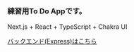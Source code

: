 ### 練習用To Do Appです。
Next.js + React + TypeScript + Chakra UI

[バックエンド(Express)はこちら](https://github.com/shunsuke-go/express_sample)<br/>
